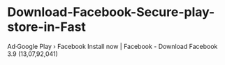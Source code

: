 # Download-Facebook-Secure-play-store-in-Fast
Ad·Google Play › Facebook Install now | Facebook - Download Facebook 3.9  (13,07,92,041)
